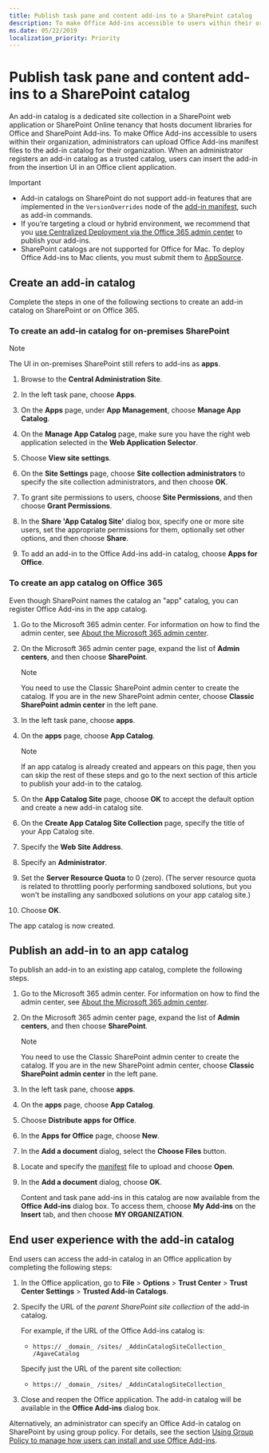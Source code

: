```yaml
---
title: Publish task pane and content add-ins to a SharePoint catalog
description: To make Office Add-ins accessible to users within their organization, administrators can upload Office Add-ins manifest files to the add-in catalog for their organization.
ms.date: 05/22/2019
localization_priority: Priority
---
```


# Publish task pane and content add-ins to a SharePoint catalog

An add-in catalog is a dedicated site collection in a SharePoint web application or SharePoint Online tenancy that hosts document libraries for Office and SharePoint Add-ins. To make Office Add-ins accessible to users within their organization, administrators can upload Office Add-ins manifest files to the add-in catalog for their organization. When an administrator registers an add-in catalog as a trusted catalog, users can insert the add-in from the insertion UI in an Office client application.

> [!IMPORTANT]
> - Add-in catalogs on SharePoint do not support add-in features that are implemented in the `VersionOverrides` node of the [add-in manifest](../develop/add-in-manifests.md), such as add-in commands.
> - If you’re targeting a cloud or hybrid environment, we recommend that you [use Centralized Deployment via the Office 365 admin center](../publish/centralized-deployment.md) to publish your add-ins.
> - SharePoint catalogs are not supported for Office for Mac. To deploy Office Add-ins to Mac clients, you must submit them to [AppSource](/office/dev/store/submit-to-the-office-store).   

## Create an add-in catalog

Complete the steps in one of the following sections to create an add-in catalog on SharePoint or on Office 365.

### To create an add-in catalog for on-premises SharePoint

> [!NOTE]
> The UI in on-premises SharePoint still refers to add-ins as **apps**.

1. Browse to the  **Central Administration Site**.

2. In the left task pane, choose  **Apps**.

3. On the  **Apps** page, under **App Management**, choose  **Manage App Catalog**.

4. On the  **Manage App Catalog** page, make sure you have the right web application selected in the **Web Application Selector**.

5. Choose  **View site settings**.

6. On the  **Site Settings** page, choose **Site collection administrators** to specify the site collection administrators, and then choose **OK**.

7. To grant site permissions to users, choose  **Site Permissions**, and then choose  **Grant Permissions**.

8. In the  **Share 'App Catalog Site'** dialog box, specify one or more site users, set the appropriate permissions for them, optionally set other options, and then choose **Share**.

9. To add an add-in to the Office Add-ins add-in catalog, choose **Apps for Office**.

### To create an app catalog on Office 365

Even though SharePoint names the catalog an "app" catalog, you can register Office Add-ins in the app catalog.

1. Go to the Microsoft 365 admin center. For information on how to find the admin center, see [About the Microsoft 365 admin center](https://docs.microsoft.com/office365/admin/admin-overview/about-the-admin-center).

2. On the Microsoft 365 admin center page, expand the list of **Admin centers**, and then choose **SharePoint**.

    > [!NOTE]
    > You need to use the Classic SharePoint admin center to create the catalog. If you are in the new SharePoint admin center, choose **Classic SharePoint admin center** in the left pane.

3. In the left task pane, choose  **apps**.

4. On the **apps** page, choose **App Catalog**.
    > [!NOTE]
    > If an app catalog is already created and appears on this page, then you can skip the rest of these steps and go to the next section of this article to publish your add-in to the catalog.

5. On the **App Catalog Site** page, choose **OK** to accept the default option and create a new add-in catalog site.

6. On the **Create App Catalog Site Collection** page, specify the title of your App Catalog site.

7. Specify the **Web Site Address**.

8. Specify an **Administrator**.

9. Set the **Server Resource Quota** to 0 (zero). (The server resource quota is related to throttling poorly performing sandboxed solutions, but you won't be installing any sandboxed solutions on your app catalog site.)

10. Choose **OK**.

The app catalog is now created.

## Publish an add-in to an app catalog

To publish an add-in to an existing app catalog, complete the following steps.

1. Go to the Microsoft 365 admin center. For information on how to find the admin center, see [About the Microsoft 365 admin center](https://docs.microsoft.com/office365/admin/admin-overview/about-the-admin-center).
2. On the Microsoft 365 admin center page, expand the list of **Admin centers**, and then choose **SharePoint**.
    > [!NOTE]
    > You need to use the Classic SharePoint admin center to create the catalog. If you are in the new SharePoint admin center, choose **Classic SharePoint admin center** in the left pane.
3. In the left task pane, choose  **apps**.
4. On the **apps** page, choose **App Catalog**.
5. Choose **Distribute apps for Office**.
6. In the **Apps for Office** page, choose **New**.
7. In the **Add a document** dialog, select the **Choose Files** button.
8. Locate and specify the [manifest](../develop/add-in-manifests.md) file to upload and choose **Open**.
9. In the **Add a document** dialog, choose **OK**.

    Content and task pane add-ins in this catalog are now available from the  **Office Add-ins** dialog box. To access them, choose **My Add-ins** on the **Insert** tab, and then choose **MY ORGANIZATION**.

## End user experience with the add-in catalog

End users can access the add-in catalog in an Office application by completing the following steps:

1. In the Office application, go to  **File** > **Options** > **Trust Center** > **Trust Center Settings** > **Trusted Add-in Catalogs**.

2. Specify the URL of the  _parent SharePoint site collection_ of the add-in catalog. 

    For example, if the URL of the Office Add-ins catalog is:

    - `https:// _domain_ /sites/ _AddinCatalogSiteCollection_ /AgaveCatalog`

    Specify just the URL of the parent site collection:

    - `https:// _domain_ /sites/ _AddinCatalogSiteCollection_`

3. Close and reopen the Office application. The add-in catalog will be available in the **Office Add-ins** dialog box.

Alternatively, an administrator can specify an Office Add-in catalog on SharePoint by using group policy. For details, see the section [Using Group Policy to manage how users can install and use Office Add-ins](/previous-versions/office/office-2013-resource-kit/jj219429(v=office.15)#using-group-policy-to-manage-how-users-can-install-and-use-apps-for-office).
